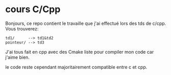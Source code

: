 # cours C/Cpp

Bonjours, ce repo contient le travaille que j'ai effectué lors des tds de c/cpp.
Vous trouverez:

    td1/      --> td1&td2
    pointeur/ --> td3

J'ai tous fait en cpp avec des Cmake liste pour compiler mon code car j'aime bien.

le code reste cependant majoritairement compatible entre c et cpp.

